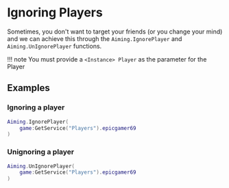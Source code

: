 # Ignoring Players
Sometimes, you don't want to target your friends (or you change your mind) and we can achieve this through the `Aiming.IgnorePlayer` and `Aiming.UnIgnorePlayer` functions.

!!! note
    You must provide a `<Instance> Player` as the parameter for the Player

## Examples

### Ignoring a player
```lua
Aiming.IgnorePlayer(
    game:GetService("Players").epicgamer69
)
```

### Unignoring a player
```lua
Aiming.UnIgnorePlayer(
    game:GetService("Players").epicgamer69
)
```